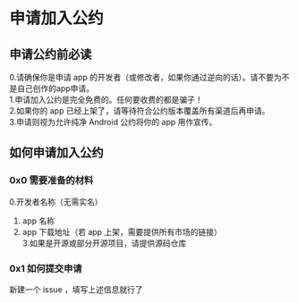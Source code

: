 # 申请加入公约  
  
## 申请公约前必读  
0.请确保你是申请 app 的开发者（或修改者，如果你通过逆向的话）。请不要为不是自己创作的app申请。  
1.申请加入公约是完全免费的。任何要收费的都是骗子！  
2.如果你的 app 已经上架了，请等待符合公约版本覆盖所有渠道后再申请。  
3.申请则视为允许纯净 Android 公约将你的 app 用作宣传。
  
## 如何申请加入公约  
  
### 0x0 需要准备的材料  
0.开发者名称（无需实名）  
1. app 名称  
2. app 下载地址（若 app 上架，需要提供所有市场的链接）  
3.如果是开源或部分开源项目，请提供源码仓库  
  
### 0x1 如何提交申请  
新建一个 issue ，填写上述信息就行了  

